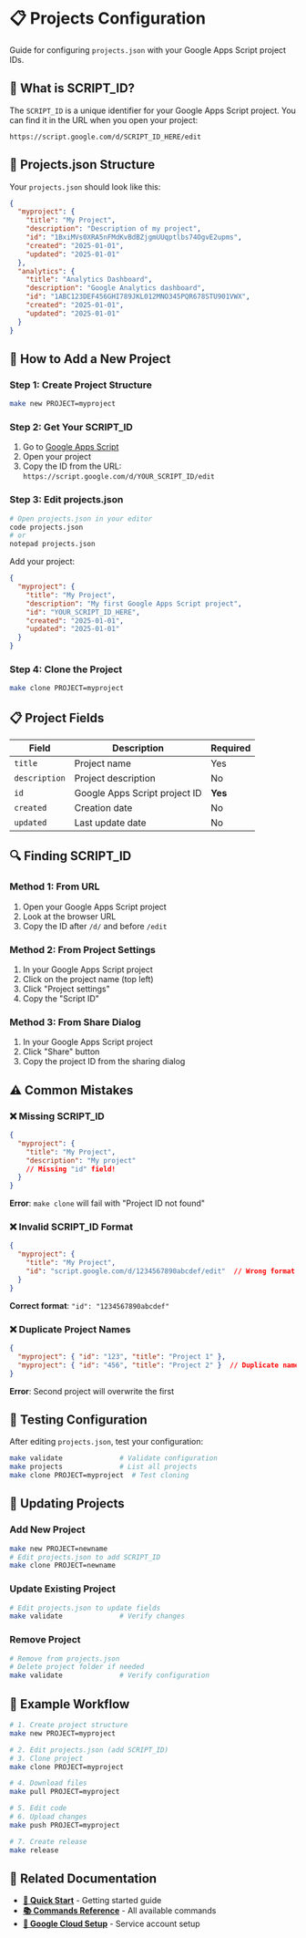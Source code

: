 # 📋 Projects Configuration

Guide for configuring `projects.json` with your Google Apps Script project IDs.

## 🔑 What is SCRIPT_ID?

The `SCRIPT_ID` is a unique identifier for your Google Apps Script project. You can find it in the URL when you open your project:

```
https://script.google.com/d/SCRIPT_ID_HERE/edit
```

## 📁 Projects.json Structure

Your `projects.json` should look like this:

```json
{
  "myproject": {
    "title": "My Project",
    "description": "Description of my project",
    "id": "1BxiMVs0XRA5nFMdKvBdBZjgmUUqptlbs74OgvE2upms",
    "created": "2025-01-01",
    "updated": "2025-01-01"
  },
  "analytics": {
    "title": "Analytics Dashboard",
    "description": "Google Analytics dashboard",
    "id": "1ABC123DEF456GHI789JKL012MNO345PQR678STU901VWX",
    "created": "2025-01-01",
    "updated": "2025-01-01"
  }
}
```

## 🚀 How to Add a New Project

### Step 1: Create Project Structure
```bash
make new PROJECT=myproject
```

### Step 2: Get Your SCRIPT_ID
1. Go to [Google Apps Script](https://script.google.com/)
2. Open your project
3. Copy the ID from the URL: `https://script.google.com/d/YOUR_SCRIPT_ID/edit`

### Step 3: Edit projects.json
```bash
# Open projects.json in your editor
code projects.json
# or
notepad projects.json
```

Add your project:
```json
{
  "myproject": {
    "title": "My Project",
    "description": "My first Google Apps Script project",
    "id": "YOUR_SCRIPT_ID_HERE",
    "created": "2025-01-01",
    "updated": "2025-01-01"
  }
}
```

### Step 4: Clone the Project
```bash
make clone PROJECT=myproject
```

## 📋 Project Fields

| Field | Description | Required |
|-------|-------------|----------|
| `title` | Project name | Yes |
| `description` | Project description | No |
| `id` | Google Apps Script project ID | **Yes** |
| `created` | Creation date | No |
| `updated` | Last update date | No |

## 🔍 Finding SCRIPT_ID

### Method 1: From URL
1. Open your Google Apps Script project
2. Look at the browser URL
3. Copy the ID after `/d/` and before `/edit`

### Method 2: From Project Settings
1. In your Google Apps Script project
2. Click on the project name (top left)
3. Click "Project settings"
4. Copy the "Script ID"

### Method 3: From Share Dialog
1. In your Google Apps Script project
2. Click "Share" button
3. Copy the project ID from the sharing dialog

## ⚠️ Common Mistakes

### ❌ Missing SCRIPT_ID
```json
{
  "myproject": {
    "title": "My Project",
    "description": "My project"
    // Missing "id" field!
  }
}
```

**Error**: `make clone` will fail with "Project ID not found"

### ❌ Invalid SCRIPT_ID Format
```json
{
  "myproject": {
    "title": "My Project",
    "id": "script.google.com/d/1234567890abcdef/edit"  // Wrong format!
  }
}
```

**Correct format**: `"id": "1234567890abcdef"`

### ❌ Duplicate Project Names
```json
{
  "myproject": { "id": "123", "title": "Project 1" },
  "myproject": { "id": "456", "title": "Project 2" }  // Duplicate name!
}
```

**Error**: Second project will overwrite the first

## 🧪 Testing Configuration

After editing `projects.json`, test your configuration:

```bash
make validate              # Validate configuration
make projects              # List all projects
make clone PROJECT=myproject  # Test cloning
```

## 🔄 Updating Projects

### Add New Project
```bash
make new PROJECT=newname
# Edit projects.json to add SCRIPT_ID
make clone PROJECT=newname
```

### Update Existing Project
```bash
# Edit projects.json to update fields
make validate              # Verify changes
```

### Remove Project
```bash
# Remove from projects.json
# Delete project folder if needed
make validate              # Verify configuration
```

## 📖 Example Workflow

```bash
# 1. Create project structure
make new PROJECT=myproject

# 2. Edit projects.json (add SCRIPT_ID)
# 3. Clone project
make clone PROJECT=myproject

# 4. Download files
make pull PROJECT=myproject

# 5. Edit code
# 6. Upload changes
make push PROJECT=myproject

# 7. Create release
make release
```

## 🔗 Related Documentation

- **[🚀 Quick Start](QUICK_START.md)** - Getting started guide
- **[📚 Commands Reference](commands-reference.md)** - All available commands
- **[🔐 Google Cloud Setup](google-cloud-setup.md)** - Service account setup
